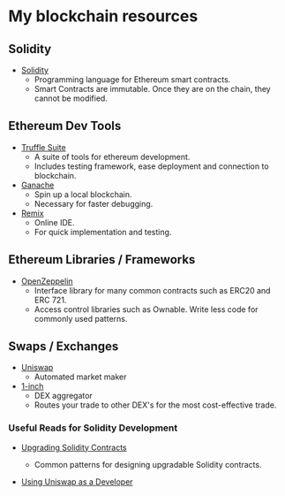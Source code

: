 # My blockchain resources

## Solidity

- [Solidity](https://docs.soliditylang.org/en/latest/)
  - Programming language for Ethereum smart contracts.
  - Smart Contracts are immutable. Once they are on the chain, they cannot be modified.

## Ethereum Dev Tools

- [Truffle Suite](https://www.trufflesuite.com/)
  - A suite of tools for ethereum development.
  - Includes testing framework, ease deployment and connection to blockchain.
- [Ganache](https://www.trufflesuite.com/ganache)
  - Spin up a local blockchain.
  - Necessary for faster debugging.
- [Remix](https://remix.ethereum.org/#optimize=false&runs=200&evmVersion=null&version=soljson-v0.7.4+commit.3f05b770.js)
  - Online IDE.
  - For quick implementation and testing.

## Ethereum Libraries / Frameworks

- [OpenZeppelin](https://docs.openzeppelin.com/openzeppelin/)
  - Interface library for many common contracts such as ERC20 and ERC 721.
  - Access control libraries such as Ownable. Write less code for commonly used patterns.

## Swaps / Exchanges

- [Uniswap](https://uniswap.org/docs/v2)
  - Automated market maker
- [1-inch](https://1inch.exchange/#/)
  - DEX aggregator
  - Routes your trade to other DEX's for the most cost-effective trade.

### Useful Reads for Solidity Development

- [Upgrading Solidity Contracts](https://blog.openzeppelin.com/the-state-of-smart-contract-upgrades/)

  - Common patterns for designing upgradable Solidity contracts.

- [Using Uniswap as a Developer](https://blog.oceanprotocol.com/the-developers-guide-to-uniswap-48fcf6e9ee1e)

